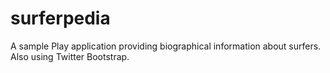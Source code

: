 surferpedia
===========

A sample Play application providing biographical information about surfers. Also using Twitter Bootstrap.
